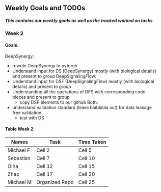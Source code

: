 ## Weekly Goals and TODOs

##### This contains our weekly goals as well as the tracked worked on tasks

### Week 2

#### Goals: 
DeepSynergy:
- rewrite DeepSynergy to pytorch
- Understand input for DS (DeepSynergy) mostly (with biological details) and present to group
DeepSignalingFlow:
- Understand input for DSF (DeepSignalingFlow) mostly (with biological details) and present to group
- Understanding all the operations of DFS with corresponding code pieces and present to group
  - copy DSF elements to our github
Both:
- understand validation standard (leave blablabla out) for data leakage free validation
  - test with DS

#### Table Week 2

| Names | Task | Time Taken |
|----------|----------|----------|
| Michael F   | Cell 2   | Cell 5   |
| Sebastian | Cell 7   |  Cell 10  |
| Olha | Cell 12  |  Cell 15  |
| Zhao  | Cell 17  |  Cell 20  |
| Michael M  | Organized Repo  | Cell 25  |

